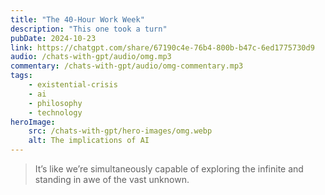 ```yaml
---
title: "The 40-Hour Work Week"
description: "This one took a turn"
pubDate: 2024-10-23
link: https://chatgpt.com/share/67190c4e-76b4-800b-b47c-6ed1775730d9
audio: /chats-with-gpt/audio/omg.mp3
commentary: /chats-with-gpt/audio/omg-commentary.mp3
tags:
    - existential-crisis
    - ai
    - philosophy
    - technology
heroImage:
    src: /chats-with-gpt/hero-images/omg.webp
    alt: The implications of AI
---
```


> It’s like we’re simultaneously capable of exploring the infinite and standing in awe of the vast unknown.
